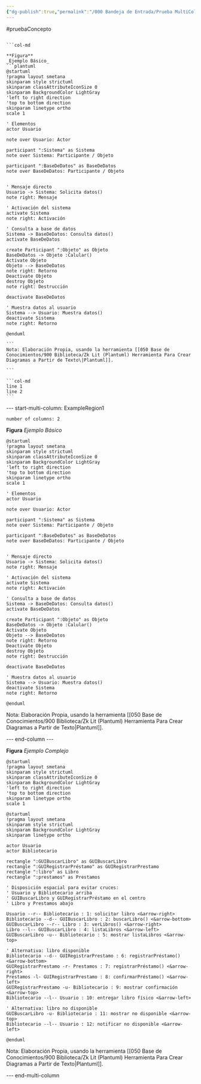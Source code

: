 ```yaml
---
{"dg-publish":true,"permalink":"/000 Bandeja de Entrada/Prueba MultiColum Plugin/"}
---
```


#pruebaConcepto

````col

```col-md

**Figura**
_Ejemplo Básico_
```plantuml
@startuml
!pragma layout smetana
skinparam style strictuml
skinparam classAttributeIconSize 0
skinparam BackgroundColor LightGray
'left to right direction
'top to bottom direction
skinparam linetype ortho
scale 1

' Elementos
actor Usuario

note over Usuario: Actor

participant ":Sistema" as Sistema
note over Sistema: Participante / Objeto

participant ":BaseDeDatos" as BaseDeDatos
note over BaseDeDatos: Participante / Objeto


' Mensaje directo
Usuario -> Sistema: Solicita datos()
note right: Mensaje

' Activación del sistema
activate Sistema
note right: Activación

' Consulta a base de datos
Sistema -> BaseDeDatos: Consulta datos()
activate BaseDeDatos

create Participant ":Objeto" as Objeto
BaseDeDatos -> Objeto :Calular()
Activate Objeto
Objeto --> BaseDeDatos
note right: Retorno
Deactivate Objeto
destroy Objeto
note right: Destrucción

deactivate BaseDeDatos

' Muestra datos al usuario
Sistema --> Usuario: Muestra datos()
deactivate Sistema
note right: Retorno

@enduml

```
Nota: Elaboración Propia, usando la herramienta [[050 Base de Conocimientos/900 Biblioteca/Zk Lit (Plantuml) Herramienta Para Crear Diagramas a Partir de Texto\|Plantuml]].

```

```col-md
line 1
line 2
```

````


--- start-multi-column: ExampleRegion1  
```column-settings  
number of columns: 2  
```

**Figura**
_Ejemplo Básico_
```plantuml
@startuml
!pragma layout smetana
skinparam style strictuml
skinparam classAttributeIconSize 0
skinparam BackgroundColor LightGray
'left to right direction
'top to bottom direction
skinparam linetype ortho
scale 1

' Elementos
actor Usuario

note over Usuario: Actor

participant ":Sistema" as Sistema
note over Sistema: Participante / Objeto

participant ":BaseDeDatos" as BaseDeDatos
note over BaseDeDatos: Participante / Objeto


' Mensaje directo
Usuario -> Sistema: Solicita datos()
note right: Mensaje

' Activación del sistema
activate Sistema
note right: Activación

' Consulta a base de datos
Sistema -> BaseDeDatos: Consulta datos()
activate BaseDeDatos

create Participant ":Objeto" as Objeto
BaseDeDatos -> Objeto :Calular()
Activate Objeto
Objeto --> BaseDeDatos
note right: Retorno
Deactivate Objeto
destroy Objeto
note right: Destrucción

deactivate BaseDeDatos

' Muestra datos al usuario
Sistema --> Usuario: Muestra datos()
deactivate Sistema
note right: Retorno

@enduml

```
Nota: Elaboración Propia, usando la herramienta [[050 Base de Conocimientos/900 Biblioteca/Zk Lit (Plantuml) Herramienta Para Crear Diagramas a Partir de Texto\|Plantuml]].

--- end-column ---

**Figura**
_Ejemplo Complejo_
```plantuml
@startuml
!pragma layout smetana
skinparam style strictuml
skinparam classAttributeIconSize 0
skinparam BackgroundColor LightGray
'left to right direction
'top to bottom direction
skinparam linetype ortho
scale 1

@startuml
!pragma layout smetana
skinparam style strictuml
skinparam BackgroundColor LightGray
skinparam linetype ortho

actor Usuario
actor Bibliotecario

rectangle ":GUIBuscarLibro" as GUIBuscarLibro
rectangle ":GUIRegistrarPréstamo" as GUIRegistrarPrestamo
rectangle ":libro" as Libro
rectangle ":prestamos" as Prestamos

' Disposición espacial para evitar cruces:
' Usuario y Bibliotecario arriba
' GUIBuscarLibro y GUIRegistrarPréstamo en el centro
' Libro y Prestamos abajo

Usuario --r-- Bibliotecario : 1: solicitar libro <&arrow-right>
Bibliotecario --d-- GUIBuscarLibro : 2: buscarLibro() <&arrow-bottom>
GUIBuscarLibro --r-- Libro : 3: verLibros() <&arrow-right>
Libro --l-- GUIBuscarLibro : 4: listaLibros <&arrow-left>
GUIBuscarLibro -u-- Bibliotecario : 5: mostrar listaLibros <&arrow-top>

' Alternativa: libro disponible
Bibliotecario --d-- GUIRegistrarPrestamo : 6: registrarPréstamo() <&arrow-bottom>
GUIRegistrarPrestamo -r- Prestamos : 7: registrarPréstamo() <&arrow-right>
Prestamos -l- GUIRegistrarPrestamo : 8: confirmarPréstamo() <&arrow-left>
GUIRegistrarPrestamo -u- Bibliotecario : 9: mostrar confirmación <&arrow-top>
Bibliotecario --l-- Usuario : 10: entregar libro físico <&arrow-left>

' Alternativa: libro no disponible
GUIBuscarLibro -u- Bibliotecario : 11: mostrar no disponible <&arrow-top>
Bibliotecario --l-- Usuario : 12: notificar no disponible <&arrow-left>

@enduml

```
Nota: Elaboración Propia, usando la herramienta [[050 Base de Conocimientos/900 Biblioteca/Zk Lit (Plantuml) Herramienta Para Crear Diagramas a Partir de Texto\|Plantuml]].

--- end-multi-column

